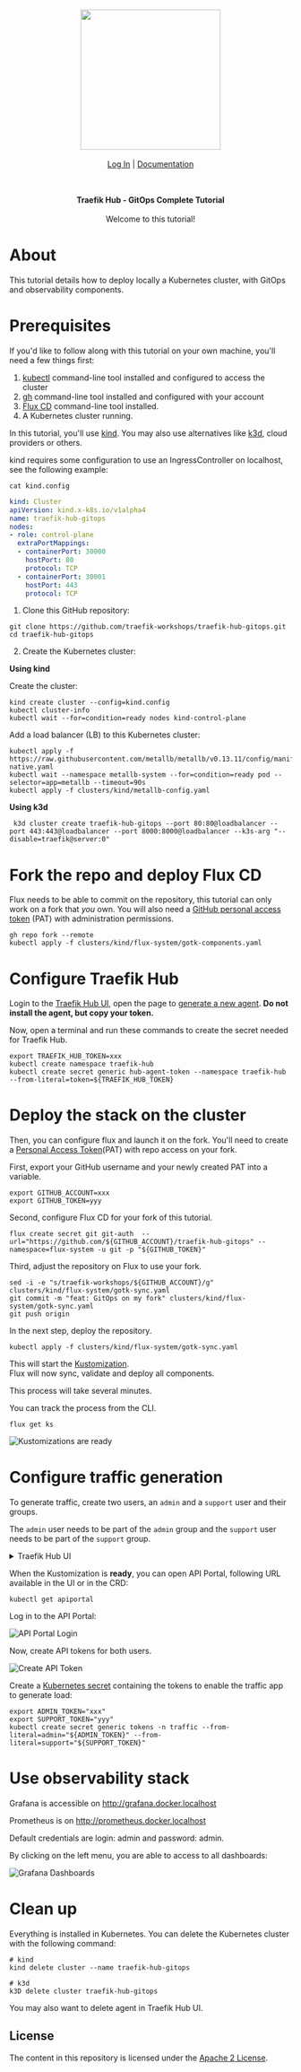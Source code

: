 <br/>

<div align="center" style="margin: 30px;">
<a href="https://hub.traefik.io/">
  <img src="https://doc.traefik.io/traefik-hub/assets/images/logos-traefik-hub-horizontal.svg" style="width:250px;" align="center" />
</a>
<br />
<br />

<div align="center">
    <a href="https://hub.traefik.io">Log In</a> |
    <a href="https://doc.traefik.io/traefik-hub/">Documentation</a>
</div>
</div>

<br />

<div align="center"><strong>Traefik Hub - GitOps Complete Tutorial</strong>

<br />
<br />
</div>

<div align="center">Welcome to this tutorial!</div>

# About

This tutorial details how to deploy locally a Kubernetes cluster, with GitOps and observability components.

# Prerequisites

If you'd like to follow along with this tutorial on your own machine, you'll need a few things first:

1. [kubectl](https://github.com/kubernetes/kubectl) command-line tool installed and configured to access the cluster
2. [gh](https://cli.github.com/) command-line tool installed and configured with your account
3. [Flux CD](https://fluxcd.io/flux/cmd/) command-line tool installed.
4. A Kubernetes cluster running.

In this tutorial, you'll use [kind](https://kind.sigs.k8s.io). You may also use alternatives like [k3d](https://k3d.io/), cloud providers or others.

kind requires some configuration to use an IngressController on localhost, see the following example:

```shell
cat kind.config
```

```yaml
kind: Cluster
apiVersion: kind.x-k8s.io/v1alpha4
name: traefik-hub-gitops
nodes:
- role: control-plane
  extraPortMappings:
  - containerPort: 30000
    hostPort: 80
    protocol: TCP
  - containerPort: 30001
    hostPort: 443
    protocol: TCP
```

1. Clone this GitHub repository:

```shell
git clone https://github.com/traefik-workshops/traefik-hub-gitops.git
cd traefik-hub-gitops
```

2. Create the Kubernetes cluster:

**Using kind**

Create the cluster:

```shell
kind create cluster --config=kind.config
kubectl cluster-info
kubectl wait --for=condition=ready nodes kind-control-plane
```

Add a load balancer (LB) to this Kubernetes cluster:

```shell
kubectl apply -f https://raw.githubusercontent.com/metallb/metallb/v0.13.11/config/manifests/metallb-native.yaml
kubectl wait --namespace metallb-system --for=condition=ready pod --selector=app=metallb --timeout=90s
kubectl apply -f clusters/kind/metallb-config.yaml
```

**Using k3d**

```shell
 k3d cluster create traefik-hub-gitops --port 80:80@loadbalancer --port 443:443@loadbalancer --port 8000:8000@loadbalancer --k3s-arg "--disable=traefik@server:0"
```

# Fork the repo and deploy Flux CD

Flux needs to be able to commit on the repository, this tutorial can only work on a fork that *you* own.
You will also need a [GitHub personal access token](https://docs.github.com/en/authentication/keeping-your-account-and-data-secure/managing-your-personal-access-tokens) (PAT) with administration permissions.

```shell
gh repo fork --remote
kubectl apply -f clusters/kind/flux-system/gotk-components.yaml
```

# Configure Traefik Hub

Login to the [Traefik Hub UI](https://hub.traefik.io), open the page to [generate a new agent](https://hub.traefik.io/agents/new).
**Do not install the agent, but copy your token.**

Now, open a terminal and run these commands to create the secret needed for Traefik Hub.

```shell
export TRAEFIK_HUB_TOKEN=xxx
kubectl create namespace traefik-hub
kubectl create secret generic hub-agent-token --namespace traefik-hub --from-literal=token=${TRAEFIK_HUB_TOKEN}
```

# Deploy the stack on the cluster

Then, you can configure flux and launch it on the fork.
You'll need to create a [Personal Access Token](https://docs.github.com/en/authentication/keeping-your-account-and-data-secure/managing-your-personal-access-tokens#creating-a-personal-access-token-classic)(PAT) with repo access on your fork.

First, export your GitHub username and your newly created PAT into a variable.  

```shell
export GITHUB_ACCOUNT=xxx
export GITHUB_TOKEN=yyy
```

Second, configure Flux CD for your fork of this tutorial.

```shell
flux create secret git git-auth  --url="https://github.com/${GITHUB_ACCOUNT}/traefik-hub-gitops" --namespace=flux-system -u git -p "${GITHUB_TOKEN}"
```

Third, adjust the repository on Flux to use your fork.

```shell
sed -i -e "s/traefik-workshops/${GITHUB_ACCOUNT}/g" clusters/kind/flux-system/gotk-sync.yaml
git commit -m "feat: GitOps on my fork" clusters/kind/flux-system/gotk-sync.yaml
git push origin
```

In the next step, deploy the repository.

```shell
kubectl apply -f clusters/kind/flux-system/gotk-sync.yaml
```

This will start the [Kustomization](https://fluxcd.io/flux/components/kustomize/kustomizations/).  
Flux will now sync, validate and deploy all components.

This process will take several minutes.

You can track the process from the CLI.

```shell
flux get ks
```

![Kustomizations are ready](./images/kustomizations-ready.png)

# Configure traffic generation

To generate traffic, create two users, an `admin` and a `support` user and their groups.

The `admin` user needs to be part of the `admin` group and the `support` user needs to be part of the `support` group.

<details>
  <summary>Traefik Hub UI</summary>

Create the `admin` user in the Traefik Hub UI:

![Create user admin](./images/create-user-admin.png)

Create the `support` user:

![Create user support](./images/create-user-support.png)

</details>

When the Kustomization is **ready**, you can open API Portal, following URL available in the UI or in the CRD:

```shell
kubectl get apiportal
```

Log in to the API Portal:

![API Portal Login](./images/api-portal-login.png)

Now, create API tokens for both users.

![Create API Token](./images/create-api-token.png)

Create a [Kubernetes secret](https://kubernetes.io/docs/concepts/configuration/secret/) containing the tokens to enable the traffic app to generate load:

```shell
export ADMIN_TOKEN="xxx"
export SUPPORT_TOKEN="yyy"
kubectl create secret generic tokens -n traffic --from-literal=admin="${ADMIN_TOKEN}" --from-literal=support="${SUPPORT_TOKEN}"
```

# Use observability stack

Grafana is accessible on http://grafana.docker.localhost

Prometheus is on http://prometheus.docker.localhost

Default credentials are login: admin and password: admin.

By clicking on the left menu, you are able to access to all dashboards:

![Grafana Dashboards](./images/grafana-dashboards.png)

# Clean up

Everything is installed in Kubernetes.
You can delete the Kubernetes cluster with the following command:

```shell
# kind
kind delete cluster --name traefik-hub-gitops
```

```shell
# k3d
k3D delete cluster traefik-hub-gitops
```

You may also want to delete agent in Traefik Hub UI.

## License

The content in this repository is licensed under the [Apache 2 License](https://www.apache.org/licenses/LICENSE-2.0 "Link to Apache 2 license").
